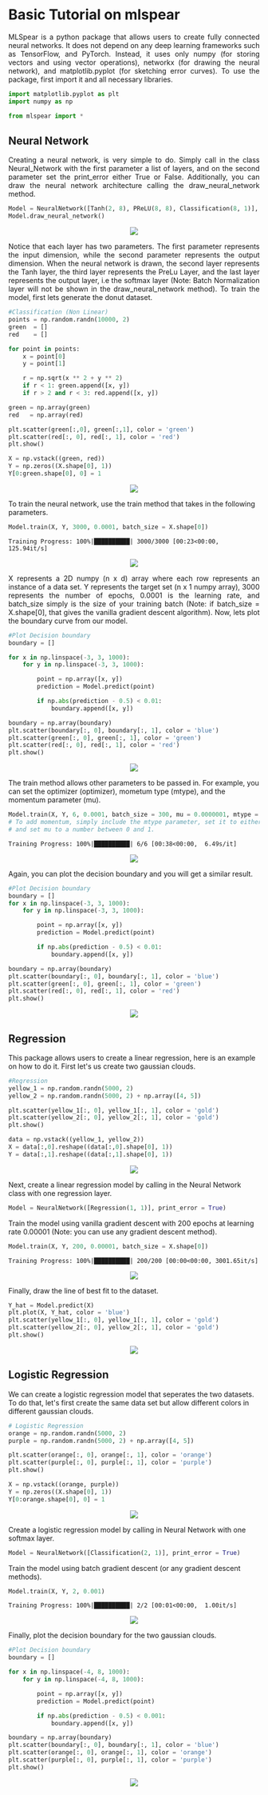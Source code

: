 # Basic Tutorial on mlspear

<div style="text-align: justify">MLSpear is a python package that allows users to create fully connected neural networks. It does not depend on any deep learning frameworks such as TensorFlow, and PyTorch. Instead, it uses only numpy (for storing vectors and using vector operations), networkx (for drawing the neural network), and matplotlib.pyplot (for sketching error curves). To use the package, first import it and all necessary libraries.</div>


```python
import matplotlib.pyplot as plt
import numpy as np

from mlspear import *
```

## Neural Network

<div style="text-align: justify">Creating a neural network, is very simple to do. Simply call in the class Neural_Network with the first parameter a list of layers, and on the second parameter set the print_error either True or False. Additionally, you can draw the neural network architecture calling the draw_neural_network method.</div>


```python
Model = NeuralNetwork([Tanh(2, 8), PReLU(8, 8), Classification(8, 1)], print_error = True)
Model.draw_neural_network()
```

<p align="center"><img src="output_5_0.png" /></p>

<div style="text-align: justify">Notice that each layer has two parameters. The first parameter represents the input dimension, while the second parameter represents the output dimension. When the neural network is drawn, the second layer represents the Tanh layer, the third layer represents the PreLu Layer, and the last layer represents the output layer, i.e the softmax layer (Note: Batch Normalization layer will not be shown in the draw_neural_network method). To train the model, first lets generate the donut dataset.</div>


```python
#Classification (Non Linear)
points = np.random.randn(10000, 2)
green  = []
red    = []

for point in points:
    x = point[0]
    y = point[1]

    r = np.sqrt(x ** 2 + y ** 2)
    if r < 1: green.append([x, y])
    if r > 2 and r < 3: red.append([x, y])

green = np.array(green)
red   = np.array(red)

plt.scatter(green[:,0], green[:,1], color = 'green')
plt.scatter(red[:, 0], red[:, 1], color = 'red')
plt.show()

X = np.vstack((green, red))
Y = np.zeros((X.shape[0], 1))
Y[0:green.shape[0], 0] = 1
```

<p align="center"><img src="output_7_0.png" /></p>

To train the neural network, use the train method that takes in the following parameters.


```python
Model.train(X, Y, 3000, 0.0001, batch_size = X.shape[0])
```

    Training Progress: 100%|██████████| 3000/3000 [00:23<00:00, 125.94it/s]


<p align="center"><img src="output_9_1.png" /></p>


<div style="text-align: justify">X represents a 2D numpy (n x d) array where each row represents an instance of a data set. Y represents the target set (n x 1 numpy array), 3000 represents the number of epochs, 0.0001 is the learning rate, and batch_size simply is the size of your training batch (Note: if batch_size = X.shape[0], that gives the vanilla gradient descent algorithm). Now, lets plot the boundary curve from our model. </div>


```python
#Plot Decision boundary
boundary = []

for x in np.linspace(-3, 3, 1000):
    for y in np.linspace(-3, 3, 1000):

        point = np.array([x, y])
        prediction = Model.predict(point)

        if np.abs(prediction - 0.5) < 0.01:
            boundary.append([x, y])

boundary = np.array(boundary)
plt.scatter(boundary[:, 0], boundary[:, 1], color = 'blue')
plt.scatter(green[:, 0], green[:, 1], color = 'green')
plt.scatter(red[:, 0], red[:, 1], color = 'red')
plt.show()
```

<p align="center"><img src="output_11_0.png" /></p>

The train method allows other parameters to be passed in. For example, you can set the optimizer (optimizer), mometum type (mtype), and the momentum parameter (mu).


```python
Model.train(X, Y, 6, 0.0001, batch_size = 300, mu = 0.0000001, mtype = 'nesterov', optimizer = 'rmsprop')
# To add momentum, simply include the mtype parameter, set it to either 'nesterov' or 'conventional',
# and set mu to a number between 0 and 1.
```

    Training Progress: 100%|██████████| 6/6 [00:38<00:00,  6.49s/it]


<p align="center"><img src="output_13_1.png" /></p>


Again, you can plot the decision boundary and you will get a similar result.


```python
#Plot Decision boundary
boundary = []
for x in np.linspace(-3, 3, 1000):
    for y in np.linspace(-3, 3, 1000):

        point = np.array([x, y])
        prediction = Model.predict(point)

        if np.abs(prediction - 0.5) < 0.01:
            boundary.append([x, y])

boundary = np.array(boundary)
plt.scatter(boundary[:, 0], boundary[:, 1], color = 'blue')
plt.scatter(green[:, 0], green[:, 1], color = 'green')
plt.scatter(red[:, 0], red[:, 1], color = 'red')
plt.show()
```

<p align="center"><img src="output_15_0.png" /></p>

## Regression

This package allows users to create a linear regression, here is an example on how to do it. First let's us create two gaussian clouds.


```python
#Regression
yellow_1 = np.random.randn(5000, 2)
yellow_2 = np.random.randn(5000, 2) + np.array([4, 5])

plt.scatter(yellow_1[:, 0], yellow_1[:, 1], color = 'gold')
plt.scatter(yellow_2[:, 0], yellow_2[:, 1], color = 'gold')
plt.show()

data = np.vstack((yellow_1, yellow_2))
X = data[:,0].reshape((data[:,0].shape[0], 1))
Y = data[:,1].reshape((data[:,1].shape[0], 1))
```

<p align="center"><img src="output_18_0.png" /></p>

Next, create a linear regression model by calling in the Neural Network class with one regression layer.


```python
Model = NeuralNetwork([Regression(1, 1)], print_error = True)
```

Train the model using vanilla gradient descent with 200 epochs at learning rate 0.00001 (Note: you can use any gradient descent method).


```python
Model.train(X, Y, 200, 0.00001, batch_size = X.shape[0])
```

    Training Progress: 100%|██████████| 200/200 [00:00<00:00, 3001.65it/s]


<p align="center"><img src="output_22_1.png" /></p>


Finally, draw the line of best fit to the dataset.


```python
Y_hat = Model.predict(X)
plt.plot(X, Y_hat, color = 'blue')
plt.scatter(yellow_1[:, 0], yellow_1[:, 1], color = 'gold')
plt.scatter(yellow_2[:, 0], yellow_2[:, 1], color = 'gold')
plt.show()
```

<p align="center"><img src="output_24_0.png" /></p>

## Logistic Regression

We can create a logistic regression model that seperates the two datasets. To do that, let's first create the same data set but allow different colors in different gaussian clouds.


```python
# Logistic Regression
orange = np.random.randn(5000, 2)
purple = np.random.randn(5000, 2) + np.array([4, 5])

plt.scatter(orange[:, 0], orange[:, 1], color = 'orange')
plt.scatter(purple[:, 0], purple[:, 1], color = 'purple')
plt.show()

X = np.vstack((orange, purple))
Y = np.zeros((X.shape[0], 1))
Y[0:orange.shape[0], 0] = 1
```

<p align="center"><img src="output_27_0.png" /></p>


Create a logistic regression model by calling in Neural Network with one softmax layer.


```python
Model = NeuralNetwork([Classification(2, 1)], print_error = True)
```

Train the model using batch gradient descent (or any gradient descent methods).


```python
Model.train(X, Y, 2, 0.001)
```

    Training Progress: 100%|██████████| 2/2 [00:01<00:00,  1.00it/s]


<p align="center"><img src="output_31_1.png" /></p>


Finally, plot the decision boundary for the two gaussian clouds.


```python
#Plot Decision boundary
boundary = []

for x in np.linspace(-4, 8, 1000):
    for y in np.linspace(-4, 8, 1000):

        point = np.array([x, y])
        prediction = Model.predict(point)

        if np.abs(prediction - 0.5) < 0.001:
            boundary.append([x, y])

boundary = np.array(boundary)
plt.scatter(boundary[:, 0], boundary[:, 1], color = 'blue')
plt.scatter(orange[:, 0], orange[:, 1], color = 'orange')
plt.scatter(purple[:, 0], purple[:, 1], color = 'purple')
plt.show()
```

<p align="center"><img src="output_33_0.png" /></p>
